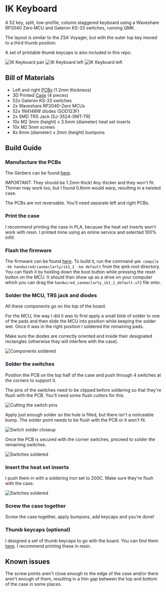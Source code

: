 # IK Keyboard

A 52 key, split, low-profile, column staggered keyboard using a Waveshare RP2040 Zero MCU and Gateron KS-33 switches, running QMK.

The layout is similar to the ZSA Voyager, but with the outer top key moved to a third thumb position.

A set of printable thumb keycaps is also included in this repo.

![IK Keyboard pair](1.2/photos/completed_pair.png)
![IK Keyboard left](1.2/photos/completed_left.png)
![IK Keyboard left](1.2/photos/completed_bottom.png)

## Bill of Materials

- Left and right [PCBs](1.2/gerbers) (1.2mm thickness)
- 3D Printed [Case](1.2/stls) (4 pieces)
- 52x Gateron KS-33 switches
- 2x Waveshare RP2040-Zero MCUs
- 52x 1N4148W diodes (SOD123F)
- 2x SMD TRS Jack (SJ-3524-SMT-TR)
- 10x M2 3mm (height) x 3.5mm (diameter) heat set inserts
- 10x M2 5mm screws
- 8x 6mm (diameter) x 2mm (height) bumpons

## Build Guide

### Manufacture the PCBs

The Gerbers can be found [here](1.2/gerbers). 

IMPORTANT: They should be 1.2mm thick! Any thicker and they won't fit.
Thinner may work too, but I found 0.6mm would warp, resulting in a twisted case.

The PCBs are not reversable. You'll need separate left and right PCBs.

### Print the case

I recommend printing the case in PLA, because the heat set inserts won't work with resin.
I printed mine using an online service and selected 100% infill.

### Flash the firmware

The firmware can be found [here](https://github.com/ianmaclarty/qmk_firmware/tree/master/keyboards/handwired/ianmaclarty/ik1_2). 
To build it, run the command `qmk compile -kb handwired/ianmaclarty/ik1_2 -km default` from the qmk root directory. 
You can flash it by holding down the boot button while pressing the reset button on the MCU.
It should then show up as a drive on your computer which you can drag the `handwired_ianmaclarty_ik1_2_default.uf2` file onto.

### Solder the MCU, TRS jack and diodes

All these components go on the top of the board.

For the MCU, the way I did it was to first apply a small blob of solder to one of the pads and 
then slide the MCU into position while keeping the solder wet. Once it was in the 
right position I soldered the remaining pads.

Make sure the diodes are correctly oriented and inside their designated rectangles (otherwise they will interfere with the case).

![Components soldered](1.2/photos/pcb_soldered.png)

### Solder the switches

Position the PCB on the top half of the case and push through 4 switches at the corners to support it.

The pins of the switches need to be clipped before soldering so that they're flush with the PCB. You'll need
some flush cutters for this.

![Cutting the switch pins](1.2/photos/switch_pin_cut.png) 

Apply just enough solder so the hole is filled, but there isn't a noticeable bump. The solder point needs to be
flush with the PCB or it won't fit.

![Switch solder closeup](1.2/photos/switch_solder_closeup.png) 

Once the PCB is secured with the corner switches, proceed to solder the remaining switches.

![Switches soldered](1.2/photos/all_switches_soldered.png)

### Insert the heat set inserts

I push them in with a soldering iron set to 200C. Make sure they're flush with the case.

![Switches soldered](1.2/photos/inserts_inserted.png)

### Screw the case together

Screw the case together, apply bumpons, add keycaps and you're done!

### Thumb keycaps (optional)

I designed a set of thumb keycaps to go with the board. You can find them [here](Keycaps/). I recommend printing these in resin.

## Known issues

The screw points aren't close enough to the edge of the case and/or there aren't enough of them, resulting
in a thin gap between the top and bottom of the case in some places.
